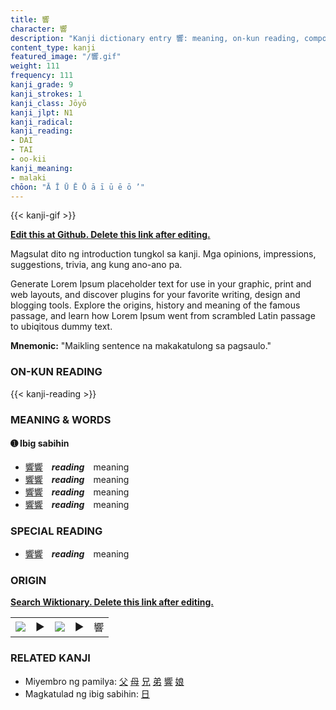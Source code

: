 ```yaml
---
title: 響
character: 響
description: "Kanji dictionary entry 響: meaning, on-kun reading, compounds, origin, related kanji"
content_type: kanji
featured_image: "/響.gif"
weight: 111
frequency: 111
kanji_grade: 9
kanji_strokes: 1
kanji_class: Jōyō
kanji_jlpt: N1
kanji_radical: 
kanji_reading: 
- DAI
- TAI
- oo-kii
kanji_meaning:
- malaki
chōon: "Ā Ī Ū Ē Ō ā ī ū ē ō ’"
---
```

[//]: # (Don't edit the line below. Kanji animated GIF code is automatically generated.)
{{< kanji-gif >}}

[//]: # (Edit below this line.)

**[Edit this at Github. Delete this link after editing.](https://github.com/tim0g/tim/tree/main/content/kanji/響/index.md)**

Magsulat dito ng introduction tungkol sa kanji. Mga opinions, impressions, suggestions, trivia, ang kung ano-ano pa.

Generate Lorem Ipsum placeholder text for use in your graphic, print and web layouts, and discover plugins for your favorite writing, design and blogging tools. Explore the origins, history and meaning of the famous passage, and learn how Lorem Ipsum went from scrambled Latin passage to ubiqitous dummy text.
 
**Mnemonic:** "Maikling sentence na makakatulong sa pagsaulo."

### ON-KUN READING

[//]: # (Don't edit the line below. ON-KUN READING code is automatically generated.)
{{< kanji-reading >}}

### MEANING & WORDS

#### ➊ **Ibig sabihin**
  - [響](../響)[響](../響)　***reading***　meaning
  - [響](../響)[響](../響)　***reading***　meaning
  - [響](../響)[響](../響)　***reading***　meaning
  - [響](../響)[響](../響)　***reading***　meaning

### SPECIAL READING
  - [響](../響)[響](../響)　***reading***　meaning

### ORIGIN

**[Search Wiktionary. Delete this link after editing.](https://wiktionary.org/wiki/響)**
<table class="kanji-table"><tr><td>
<img src="60px-響-bronze.svg.png">
</td><td>▶</td><td>
<img src="60px-響-oracle.svg.png">
</td><td>▶</td>
<td class="kanji-origin">響</td>
</tr></table>

### RELATED KANJI
- Miyembro ng pamilya: [父](../父) [母](../母) [兄](../兄) [弟](../弟) [響](../響) [娘](../娘)
- Magkatulad ng ibig sabihin: [日](../日)
